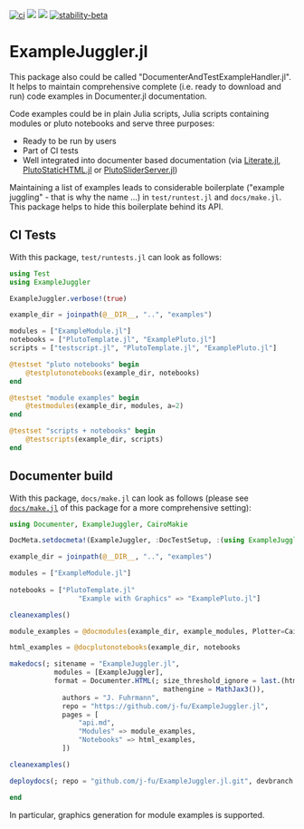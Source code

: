 [![ci](https://github.com/j-fu/ExampleJuggler.jl/actions/workflows/ci.yml/badge.svg)](https://github.com/j-fu/ExampleJuggler.jl/actions/workflows/ci.yml)
[![](https://img.shields.io/badge/docs-stable-blue.svg)](https://j-fu.github.io/ExampleJuggler.jl/stable)
[![](https://img.shields.io/badge/docs-dev-blue.svg)](https://j-fu.github.io/ExampleJuggler.jl/dev)
[![stability-beta](https://img.shields.io/badge/stability-beta-33bbff.svg)](https://github.com/mkenney/software-guides/blob/master/STABILITY-BADGES.md#beta)

# ExampleJuggler.jl

This package also could be called "DocumenterAndTestExampleHandler.jl". It helps to maintain comprehensive complete (i.e. ready to download and run) code examples in Documenter.jl documentation.

Code examples could be in plain Julia scripts, Julia scripts containing modules or pluto notebooks and serve three purposes:
- Ready to be run by users
- Part of CI tests
- Well integrated into documenter based documentation (via [Literate.jl](https://github.com/fredrikekre/Literate.jl), [PlutoStaticHTML.jl](https://github.com/rikhuijzer/PlutoStaticHTML.jl) or [PlutoSliderServer.jl](https://github.com/JuliaPluto/PlutoSliderServer.jl))
  
Maintaining a list of examples leads to considerable boilerplate ("example juggling" - that is why the name ...) in `test/runtest.jl` and `docs/make.jl`.
This package helps to hide this boilerplate behind its API.

## CI Tests

With this package, `test/runtests.jl` can look  as follows:

```julia
using Test
using ExampleJuggler

ExampleJuggler.verbose!(true)

example_dir = joinpath(@__DIR__, "..", "examples")

modules = ["ExampleModule.jl"]
notebooks = ["PlutoTemplate.jl", "ExamplePluto.jl"]
scripts = ["testscript.jl", "PlutoTemplate.jl", "ExamplePluto.jl"]

@testset "pluto notebooks" begin
    @testplutonotebooks(example_dir, notebooks)
end

@testset "module examples" begin
    @testmodules(example_dir, modules, a=2)
end

@testset "scripts + notebooks" begin
    @testscripts(example_dir, scripts)
end
```

## Documenter build
With this package, `docs/make.jl` can look  as follows (please see [`docs/make.jl`](https://github.com/j-fu/ExampleJuggler.jl/blob/main/docs/make.jl) of this
package for a more comprehensive setting):

```julia 
using Documenter, ExampleJuggler, CairoMakie

DocMeta.setdocmeta!(ExampleJuggler, :DocTestSetup, :(using ExampleJuggler); recursive = true)

example_dir = joinpath(@__DIR__, "..", "examples")

modules = ["ExampleModule.jl"]
    
notebooks = ["PlutoTemplate.jl"
                 "Example with Graphics" => "ExamplePluto.jl"]

cleanexamples()

module_examples = @docmodules(example_dir, example_modules, Plotter=CairoMakie)

html_examples = @docplutonotebooks(example_dir, notebooks

makedocs(; sitename = "ExampleJuggler.jl",
           modules = [ExampleJuggler],
           format = Documenter.HTML(; size_threshold_ignore = last.(html_examples),
                                      mathengine = MathJax3()),
             authors = "J. Fuhrmann",
             repo = "https://github.com/j-fu/ExampleJuggler.jl",
             pages = [
                 "api.md",
                 "Modules" => module_examples,
                 "Notebooks" => html_examples,
             ])

cleanexamples()

deploydocs(; repo = "github.com/j-fu/ExampleJuggler.jl.git", devbranch = "main")

end
```
In particular, graphics generation for module examples is supported.

